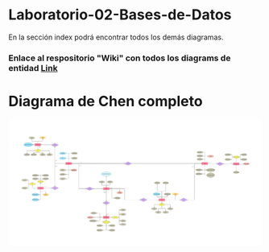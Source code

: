 # Laboratorio-02-Bases-de-Datos

En la sección index podrá encontrar todos los demás diagramas.

### Enlace al respositorio "Wiki" con todos los diagrams de entidad [Link](https://github.com/Crik845/Laboratorio-02-Bases-de-Datos/wiki)

# Diagrama de Chen completo

![](https://github.com/Crik845/Laboratorio-02-Bases-de-Datos/blob/main/Diagrama%20de%20Chen%20completo%20lab%202.png?raw=true)
